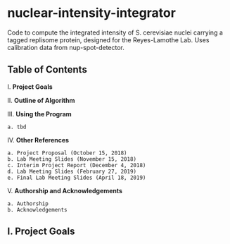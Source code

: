 # nuclear-intensity-integrator

Code to compute the integrated intensity of S. cerevisiae nuclei carrying a tagged replisome protein, designed for the Reyes-Lamothe Lab. Uses calibration data from nup-spot-detector.

## Table of Contents

I. **Project Goals**

II. **Outline of Algorithm**

III. **Using the Program**

	a. tbd 
	
IV. **Other References**

	a. Project Proposal (October 15, 2018)
	b. Lab Meeting Slides (November 15, 2018)
	c. Interim Project Report (December 4, 2018)
	d. Lab Meeting Slides (February 27, 2019)
	e. Final Lab Meeting Slides (April 18, 2019)
	
V. **Authorship and Acknowledgements**

	a. Authorship
	b. Acknowledgements
	
## I. Project Goals
